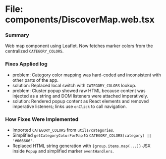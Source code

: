 # File: components/DiscoverMap.web.tsx

### Summary
Web map component using Leaflet. Now fetches marker colors from the centralized `CATEGORY_COLORS`.

### Fixes Applied log
- problem: Category color mapping was hard-coded and inconsistent with other parts of the app.
- solution: Replaced local switch with `CATEGORY_COLORS` lookup.
- problem: Cluster popup showed raw HTML because content was injected as a string and DOM listeners were attached imperatively.
- solution: Rendered popup content as React elements and removed imperative listeners; links use `onClick` to call navigation.

### How Fixes Were Implemented
- Imported `CATEGORY_COLORS` from `utils/categories`.
- Simplified `getCategoryColorForMap` to `CATEGORY_COLORS[category] || '#666666'`.
- Replaced HTML string generation with `{group.items.map(...)}` JSX inside `Popup` and simplified marker `eventHandlers`.
